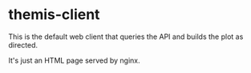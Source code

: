 # themis-client

This is the default web client that queries the API and builds the plot as directed.

It's just an HTML page served by nginx.
